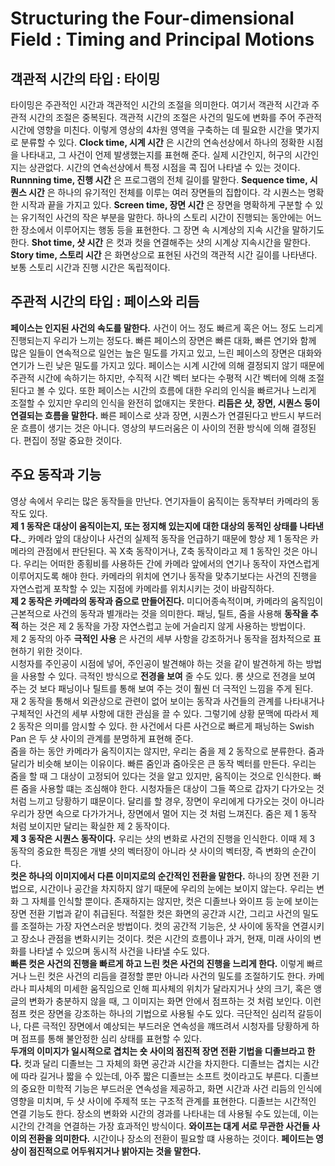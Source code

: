 # Structuring the Four-dimensional Field : Timing and Principal Motions
## 객관적 시간의 타입 : 타이밍
타이밍은 주관적인 시간과 객관적인 시간의 조절을 의미한다. 여기서 객관적 시간과 주관적 시간의 조절은 중복된다.
객관적 시간의 조절은 사건의 밀도에 변화를 주어 주관적 시간에 영향을 미친다. 이렇게 영상의 4차원 영역을 구축하는 데 필요한 시간을 몇가지로 분류할 수 있다.
__Clock time, 시계 시간__ 은 시간의 연속선상에서 하나의 정확한 시점을 나타내고, 그 사건이 언제 발생했는지를 표현해 준다.
실제 시간인지, 허구의 시간인지는 상관없다. 시간의 연속선상에서 특정 시점을 콕 집어 나타낼 수 있는 것이다.
__Runnning time, 진행 시간__ 은 프로그램의 전체 길이를 말한다. 
__Sequence time, 시퀀스 시간__ 은 하나의 유기적인 전체를 이루는 여러 장면들의 집합이다. 각 시퀀스는 명확한 시작과 끝을 가지고 있다.
__Screen time, 장면 시간__ 은 장면을 명확하게 구분할 수 있는 유기적인 사건의 작은 부분을 말한다. 하나의 스토리 시간이 진행되는 동안에는 어느 한 장소에서 이루어지는 행동 등을 표현한다.
그 장면 속 시계상의 지속 시간을 말하기도 한다.
__Shot time, 샷 시간__ 은 컷과 컷을 연결해주는 샷의 시계상 지속시간을 말한다. 
__Story time, 스토리 시간__ 은 화면상으로 표현된 사건의 객관적 시간 길이를 나타낸다. 보통 스토리 시간과 진행 시간은 독립적이다. 

## 주관적 시간의 타입 : 페이스와 리듬
__페이스는 인지된 사건의 속도를 말한다.__ 사건이 어느 정도 빠르게 혹은 어느 정도 느리게 진행되는지 우리가 느끼는 정도다. 
빠른 페이스의 장면은 빠른 대화, 빠른 연기와 함께 많은 일들이 연속적으로 일언는 높은 밀도를 가지고 있고, 느린 페이스의 장면은 대화와 연기가 느린 낮은 밀도를 가지고 있다.
페이스는 시계 시간에 의해 결정되지 않기 때문에 주관적 시간에 속하기는 하지만, 수직적 시간 벡터 보다는 수평적 시간 벡터에 의해 조절된다고 볼 수 있다. 
또한 페이스는 시간의 흐름에 대한 우리의 인식을 빠르거나 느리게 조절할 수 있지만 우리의 인식을 완전히 없애지는 못한다.
__리듬은 샷, 장면, 시퀀스 둥이 연결되는 흐름을 말한다.__ 빠른 페이스로 샷과 장면, 시퀀스가 연결된다고 반드시 부드러운 흐름이 생기는 것은 아니다.
영상의 부드러움은 이 사이의 전환 방식에 의해 결정된다. 편집이 정말 중요한 것이다.

## 주요 동작과 기능
영상 속에서 우리는 많은 동작들을 만난다. 연기자들이 움직이는 동작부터 카메라의 동작도 있다.    
__제 1 동작은 대상이 움직이는지, 또는 정지해 있는지에 대한 대상의 동적인 상태를 나타낸다.___
카메라 앞의 대상이나 사건의 실제적 동작을 언급하기 때문에 항상 제 1 동작은 카메라의 관점에서 판단된다. 꼭 X축 동작이거나, Z축 동작이라고 제 1 동작인 것은 아니다.
우리는 어떠한 종횡비를 사용하든 간에 카메라 앞에서의 연기나 동작이 자연스럽게 이루어지도록 해야 한다.
카메라의 위치에 연기나 동작을 맞추기보다는 사건의 진행을 자연스럽게 포착할 수 있는 지점에 카메라를 위치시키는 것이 바람직하다.   
__제 2 동작은 카메라의 동작과 줌으로 만들어진다.__
미디어종속적이며, 카메라의 움직임이 근본적으로 사건의 동작과 별개라는 것을 의미한다.
패닝, 틸트, 줌을 사용해 __동작을 추적__ 하는 것은 제 2 동작을 가장 자연스럽고 눈에 거슬리지 않게 사용하는 방법이다.  
제 2 동작의 아주 __극적인 사용__ 은 사건의 세부 사항을 강조하거나 동작을 점차적으로 표현하기 위한 것이다.   
시청자를 주인공이 시점에 넣어, 주인공이 발견해야 하는 것을 같이 발견하게 하는 방법을 사용할 수 있다.
극적인 방식으로 __전경을 보여__ 줄 수도 있다. 롱 샷으로 전경을 보여 주는 것 보다 패닝이나 틸트를 통해 보여 주는 것이 훨씬 더 극적인 느낌을 주게 된다.    
재 2 동작을 통해서 외관상으로 관련이 없어 보이는 동작과 사건들의 관계를 나타내거나 구체적인 사건의 세부 사항에 대한 관심을 끌 수 있다.
그렇기에 상황 문맥에 따라서 제 2 동작은 의미를 암시할 수 있다. 한 사건에서 다른 사건으로 빠르게 패닝하는 Swish Pan 은 두 샷 사이의 관계를 분명하게 표현해 준다.    
줌을 하는 동안 카메라가 움직이지는 않지만, 우리는 줌을 제 2 동작으로 분류한다. 줌과 달리가 비슷해 보이는 이유이다.
빠른 줌인과 줌아웃은 큰 동작 벡터를 만든다. 우리는 줌을 할 때 그 대상이 고정되어 있다는 것을 알고 있지만, 움직이는 것으로 인식한다.
빠른 줌을 사용할 떄는 조심해야 한다. 시청자들은 대상이 그들 쪽으로 갑자기 다가오는 것처럼 느끼고 당황하기 떄문이다.
달리를 할 경우, 장면이 우리에게 다가오는 것이 아니라 우리가 장면 속으로 다가가거나, 장면에서 멀어 지는 것 처럼 느껴진다.
줌은 제 1 동작 처럼 보이지만 달리는 확실한 제 2 동작이다.   
__제 3 동작은 시퀀스 동작이다.__ 우리는 샷의 변화로 사건의 진행을 인식한다.
이때 제 3 동작의 중요한 특징은 개별 샷의 벡터장이 아니라 샷 사이의 벡터장, 즉 변화의 순간이다.    
__컷은 하나의 이미지에서 다른 이미지로의 순간적인 전환을 말한다.__
하나의 장면 전환 기법으로, 시간이나 공간을 차지하지 않기 때문에 우리의 눈에는 보이지 않는다. 우리는 변화 그 자체를 인식할 뿐이다.
존재하지는 않지만, 컷은 디졸브나 와이프 등 눈에 보이는 장면 전환 기법과 같이 취급된다.
적절한 컷은 화면의 공간과 시간, 그리고 사건의 밀도를 조절하는 가장 자연스러운 방법이다.
컷의 공간적 기능은, 샷 사이에 동작을 연결시키고 장소나 관점을 변화시키는 것이다.
컷은 시간의 흐름이나 과거, 현재, 미래 사이의 변화를 나타낼 수 있으며 동시적 사건을 나타낼 수도 있다.   
__빠른 컷은 사건의 진행을 빠르게 하고 느린 컷은 사건의 진행을 느리게 한다.__ 이렇게 빠르거나 느린 컷은 사건의 리듬을 결정할 뿐만 아니라 사건의 밀도를 조절하기도 한다.
카메라나 피사체의 미세한 움직임으로 인해 피사체의 위치가 달라지거나 샷의 크기, 혹은 앵글의 변화가 충분하지 않을 때, 그 이미지는 화면 안에서 점프하는 것 처럼 보인다.
이런 점프 컷은 장면을 강조하는 하나의 기법으로 사용될 수도 있다.
극단적인 심리적 갈등이나, 다른 극적인 장면에서 예상되는 부드러운 연속성을 꺠뜨려서 시청자를 당황하게 하며 점프를 통해 불안정한 심리 상태를 표현할 수 있다.    
__두개의 이미지가 일시적으로 겹치는 숏 사이의 점진적 장면 전환 기법을 디졸브라고 한다.__ 컷과 달리 디졸브는 그 자체의 화면 공간과 시간을 차지한다.
디졸브는 겹치는 시간에 따라 길거나 짧을 수 있는데, 아주 짧은 디졸브는 소프트 컷이라고도 부른다. 
디졸브의 중요한 미학적 기능은 부드러운 연속성을 제공하고, 화면 시간과 사건 리듬의 인식에 영향을 미치며, 두 샷 사이에 주제적 또는 구조적 관계를 표현한다.
디졸브는 시간적인 연결 기능도 한다. 장소의 변화와 시간의 경과를 나타내는 데 사용될 수도 있는데, 이는 시간의 간격을 연결하는 가장 효과적인 방식이다.
__와이프는 대게 서로 무관한 사건들 사이의 전환을 의미한다.__ 시간이나 장소의 전환이 필요할 떄 사용하는 것이다.
__페이드는 영상이 점진적으로 어두워지거나 밝아지는 것을 말한다.__ 
